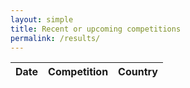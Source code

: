 ```yaml
---
layout: simple
title: Recent or upcoming competitions
permalink: /results/
---
```


<style>
  #tibodi>tr:hover {
    cursor: pointer;
    background-color: #eee;
  }
  #tibodi>tr>td>img {
    margin: -5px;
    border: 1px #ccc solid
  }
  #tibodi>tr>td:nth-child(3) {
    text-align: center
  }
</style>

<div class="container-fluid pb-4">
	<section data-aos="fade-up">
    <table id="teibel" class="table">
      <thead>
        <tr>
          <th>Date</th>
          <th>Competition</th>
          <th>Country</th>
        </tr>
      </thead>
      <tbody id="tibodi">
      </tbody>
    </table>
  </section>
</div>
  
<script>
var rlenv = getParameterByName('env'),
    rlroot = '';
    
function getParameterByName(name, url) {
    if (!url) url = window.location.href;
    name = name.replace(/[\[\]]/g, '\\$&');
    var regex = new RegExp('[?&]' + name + '(=([^&#]*)|&|#|$)'),
        results = regex.exec(url);
    if (!results) return null;
    if (!results[2]) return '';
    return decodeURIComponent(results[2].replace(/\+/g, ' '));
}

function reqListener () {
  var list = JSON.parse(this.responseText),
      tbody = document.getElementById('tibodi');
  list.reverse().forEach(function (l) {
    var row = tbody.insertRow(),
        c1 = row.insertCell(),
        c2 = row.insertCell(),
        c3 = row.insertCell(),
        img = new Image();
    row.setAttribute("onclick", "window.open('" + rlroot + l.url + "')");
    
    img.src = "//file.opentrack.run/countryflags/iso/" + l.flag + ".svg";
    img.alt = l.country;
    img.title = l.country;
    img.height = 24;
    c1.appendChild(document.createTextNode(l.date));
    c2.appendChild(document.createTextNode(l.fullName));
    c3.appendChild(img)
  })
}

switch(rlenv) {
    case 'dev':
      rlroot = '//dev-data.opentrack.run';
      break;
    case 'test':
      rlroot = '//test-data.opentrack.run';
      break;
    case 'local':
      rlroot = '//localhost:8000';
      break;
    default:
       rlroot = "//data.opentrack.run"
}
    
oReq = new XMLHttpRequest();
oReq.addEventListener("load", reqListener);
var qs = document.location.href.split('?');
qs = qs.length === 2 ? ("?" + qs[1]) : '';
oReq.open("GET", rlroot + "/x/ours/json/" + qs);
oReq.send();

</script>
